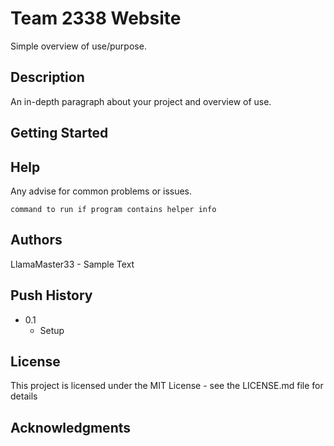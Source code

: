 # Team 2338 Website

Simple overview of use/purpose.

## Description

An in-depth paragraph about your project and overview of use.

## Getting Started

## Help

Any advise for common problems or issues.
```
command to run if program contains helper info
```

## Authors

LlamaMaster33 - Sample Text

## Push History

* 0.1
    * Setup 

## License

This project is licensed under the MIT License - see the LICENSE.md file for details

## Acknowledgments
